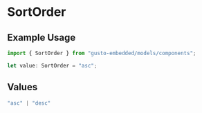 # SortOrder

## Example Usage

```typescript
import { SortOrder } from "gusto-embedded/models/components";

let value: SortOrder = "asc";
```

## Values

```typescript
"asc" | "desc"
```